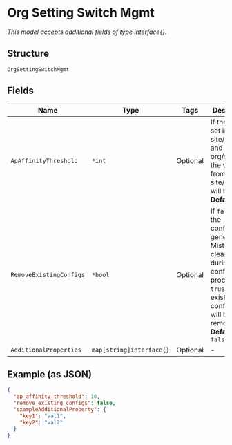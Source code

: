 
# Org Setting Switch Mgmt

*This model accepts additional fields of type interface{}.*

## Structure

`OrgSettingSwitchMgmt`

## Fields

| Name | Type | Tags | Description |
|  --- | --- | --- | --- |
| `ApAffinityThreshold` | `*int` | Optional | If the field is set in both site/setting and org/setting, the value from site/setting will be used.<br>**Default**: `12` |
| `RemoveExistingConfigs` | `*bool` | Optional | If `false`, only the configuration generated by Mist is cleaned up during the configuration process. If `true`, all the existing configuration will be removed.<br>**Default**: `false` |
| `AdditionalProperties` | `map[string]interface{}` | Optional | - |

## Example (as JSON)

```json
{
  "ap_affinity_threshold": 10,
  "remove_existing_configs": false,
  "exampleAdditionalProperty": {
    "key1": "val1",
    "key2": "val2"
  }
}
```

